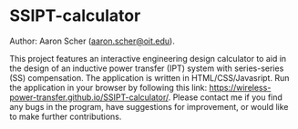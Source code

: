# SSIPT-calculator
Author:   Aaron Scher (aaron.scher@oit.edu). 

This project features an interactive engineering design calculator to aid in the design of an inductive power transfer (IPT) system with series-series (SS) compensation. The application is written in HTML/CSS/Javasript. Run the application in your browser by following this link: https://wireless-power-transfer.github.io/SSIPT-calculator/. Please contact me if you find any bugs in the program, have suggestions for improvement, or would like to make further contributions. 

